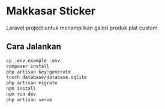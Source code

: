 # Makkasar Sticker

Laravel project untuk menampilkan galeri produk plat custom.

## Cara Jalankan

```bash
cp .env.example .env
composer install
php artisan key:generate
touch database/database.sqlite
php artisan migrate
npm install
npm run dev
php artisan serve

